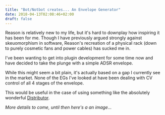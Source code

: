```yaml
---
title: "Bot/Notbot creates... An Envelope Generator"
date: 2018-04-13T02:08:46+02:00
draft: false
---
```


Reason is relatively new to my life, but it's hard to downplay how inspiring it has been for me. Though I have previously argued strongly against skeuomorphism in software, Reason's recreation of a physical rack (down to purely cosmetic fans and power cables) has sucked me in.

I've been wanting to get into plugin development for some time now and have decided to take the plunge with a simple ADSR envelope.

While this might seem a bit plain, it's actually based on a gap I currently see in the market. None of the EGs I've looked at have been dealing with CV control of all 4 stages of the envelope.

This would be useful in the case of using something like the absolutely wonderful [Distributor](https://shop.propellerheads.se/rack-extension/distributor/).

_More details to come, until then here's a an image..._

